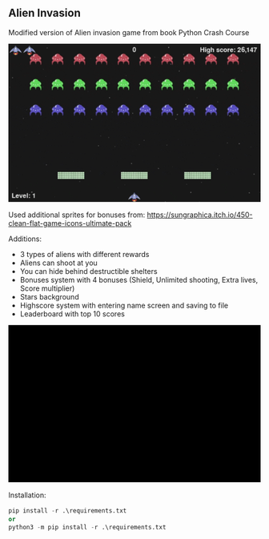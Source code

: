 ## Alien Invasion

Modified version of Alien invasion game from book Python Crash Course

![gameplay.gif](readme_gifs%2Fgameplay.gif)

Used additional sprites for bonuses from: 
https://sungraphica.itch.io/450-clean-flat-game-icons-ultimate-pack

Additions:
- 3 types of aliens with different rewards
- Aliens can shoot at you
- You can hide behind destructible shelters 
- Bonuses system with 4 bonuses (Shield, Unlimited shooting, Extra lives, Score multiplier)
- Stars background
- Highscore system with entering name screen and saving to file
- Leaderboard with top 10 scores

![gameover.gif](readme_gifs%2Fgameover.gif)

Installation:
```python
pip install -r .\requirements.txt
or 
python3 -m pip install -r .\requirements.txt
```